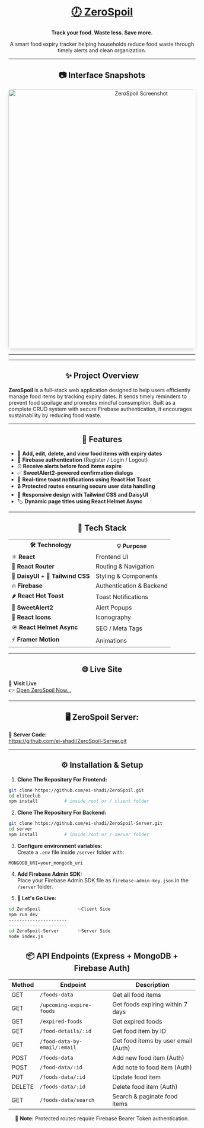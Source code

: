 
<div align="center">
  <h1>
    <a href="https://zerospoil.netlify.app/" target="_blank" rel="noopener noreferrer">
      🕖 <strong>ZeroSpoil</strong>
    </a>
  </h1>
  <p><strong>Track your food. Waste less. Save more.</strong></p>
  <p>A smart food expiry tracker helping households reduce food waste through timely alerts and clean organization.</p>
</div>

---

<h2 align="center">📷 Interface Snapshots</h2>

<div align="center">
  <img src="https://i.ibb.co.com/4ZNxvTGC/Zero-Spoil.png" alt="ZeroSpoil Screenshot" width="700" style="border-radius: 8px; box-shadow: 0 4px 12px rgba(0,0,0,0.1);" />
</div>

---

---

<h2 align="center">✨ Project Overview</h2>

**ZeroSpoil** is a full-stack web application designed to help users efficiently manage food items by tracking expiry dates. It sends timely reminders to prevent food spoilage and promotes mindful consumption. Built as a complete CRUD system with secure Firebase authentication, it encourages sustainability by reducing food waste.

---

<h2 align="center">🚀 Features</h2>

* 🔖 **Add, edit, delete, and view food items with expiry dates**  
* 🔐 **Firebase authentication** (Register / Login / Logout)  
* ⏰ **Receive alerts before food items expire**  
* ✅ **SweetAlert2-powered confirmation dialogs**  
* 💬 **Real-time toast notifications using React Hot Toast**  
* 🔒 **Protected routes ensuring secure user data handling**  
* 📱 **Responsive design with Tailwind CSS and DaisyUI**  
* 🏷️ **Dynamic page titles using React Helmet Async**  

---

<h2 align="center">🤖 Tech Stack</h2>

<table align="center">
  <tr>
    <th>🛠️ Technology</th>
    <th>💡 Purpose</th>
  </tr>
  <tr>
    <td>⚛ <strong>React</strong></td>
    <td>Frontend UI</td>
  </tr>
  <tr>
    <td>🔁 <strong>React Router</strong></td>
    <td>Routing & Navigation</td>
  </tr>
  <tr>
    <td>🌼 <strong>DaisyUI</strong> + 💨 <strong>Tailwind CSS</strong></td>
    <td>Styling & Components</td>
  </tr>
  <tr>
    <td>🔥 <strong>Firebase</strong></td>
    <td>Authentication & Backend</td>
  </tr>
  <tr>
    <td>🌶 <strong>React Hot Toast</strong></td>
    <td>Toast Notifications</td>
  </tr>
  <tr>
    <td>🍬 <strong>SweetAlert2</strong></td>
    <td>Alert Popups</td>
  </tr>
  <tr>
    <td>🎨 <strong>React Icons</strong></td>
    <td>Iconography</td>
  </tr>
  <tr>
    <td>🪖 <strong>React Helmet Async</strong></td>
    <td>SEO / Meta Tags</td>
  </tr>
  <tr>
    <td>⚡ <strong>Framer Motion</strong></td>
    <td>Animations</td>
  </tr>
</table>

---

<h2 align="center">🌐 Live Site</h2>

🎯 **Visit Live**  
👉 <a href="https://zerospoil.netlify.app/" target="_blank" rel="noopener noreferrer">Open ZeroSpoil Now...</a>

---

<h2 align="center">🖥️ ZeroSpoil Server:</h2>

🌟 <strong>Server Code:</strong>  
<a href="https://github.com/ei-shadi/ZeroSpoil-Server.git" target="_blank" rel="noopener noreferrer">https://github.com/ei-shadi/ZeroSpoil-Server.git</a>

---

<h2 align="center">⚙️ Installation & Setup</h2>

1. **Clone The Repository For Frontend:**
```bash
git clone https://github.com/ei-shadi/ZeroSpoil.git
cd eliteclub
npm install          # inside root or / client folder
```

2. **Clone The Repository For Backend:**
```bash
git clone https://github.com/ei-shadi/ZeroSpoil-Server.git
cd server 
npm install          # inside root or / server folder
```

3. **Configure environment variables:**  
Create a `.env` file inside `/server` folder with:
```
MONGODB_URI=your_mongodb_uri
```

4. **Add Firebase Admin SDK:**  
Place your Firebase Admin SDK file as `firebase-admin-key.json` in the `/server` folder.

5. **👀 Let's Go Live:**
```bash
cd ZeroSpoil              ✨Client Side
npm run dev
----------------------
----------------------
cd ZeroSpoil-Server       ✨Server Side
node index.js
```

<div align="center">

<h2>📦 API Endpoints (Express + MongoDB + Firebase Auth)</h2>

<table>
  <thead>
    <tr>
      <th>Method</th>
      <th>Endpoint</th>
      <th>Description</th>
    </tr>
  </thead>
  <tbody>
    <tr>
      <td>GET</td>
      <td><code>/foods-data</code></td>
      <td>Get all food items</td>
    </tr>
    <tr>
      <td>GET</td>
      <td><code>/upcoming-expire-foods</code></td>
      <td>Get foods expiring within 7 days</td>
    </tr>
    <tr>
      <td>GET</td>
      <td><code>/expired-foods</code></td>
      <td>Get expired foods</td>
    </tr>
    <tr>
      <td>GET</td>
      <td><code>/food-details/:id</code></td>
      <td>Get food item by ID</td>
    </tr>
    <tr>
      <td>GET</td>
      <td><code>/food-data-by-email/:email</code></td>
      <td>Get food items by user email (Auth)</td>
    </tr>
    <tr>
      <td>POST</td>
      <td><code>/foods-data</code></td>
      <td>Add new food item (Auth)</td>
    </tr>
    <tr>
      <td>POST</td>
      <td><code>/food-data/:id</code></td>
      <td>Add note to food item (Auth)</td>
    </tr>
    <tr>
      <td>PUT</td>
      <td><code>/foods-data/:id</code></td>
      <td>Update food item</td>
    </tr>
    <tr>
      <td>DELETE</td>
      <td><code>/foods-data/:id</code></td>
      <td>Delete food item (Auth)</td>
    </tr>
    <tr>
      <td>GET</td>
      <td><code>/foods-data/search</code></td>
      <td>Search & paginate food items</td>
    </tr>
  </tbody>
</table>

<p>🔐 <strong>Note:</strong> Protected routes require Firebase Bearer Token authentication.</p>

</div>
